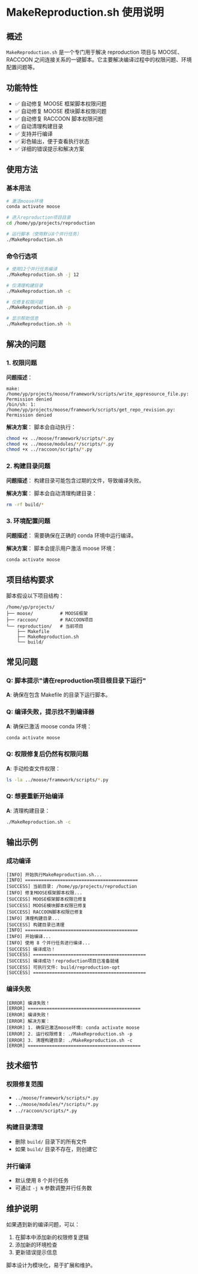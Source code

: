 # MakeReproduction.sh 使用说明

## 概述
`MakeReproduction.sh` 是一个专门用于解决 reproduction 项目与 MOOSE、RACCOON 之间连接关系的一键脚本。它主要解决编译过程中的权限问题、环境配置问题等。

## 功能特性
- ✅ 自动修复 MOOSE 框架脚本权限问题
- ✅ 自动修复 MOOSE 模块脚本权限问题  
- ✅ 自动修复 RACCOON 脚本权限问题
- ✅ 自动清理构建目录
- ✅ 支持并行编译
- ✅ 彩色输出，便于查看执行状态
- ✅ 详细的错误提示和解决方案

## 使用方法

### 基本用法
```bash
# 激活moose环境
conda activate moose

# 进入reproduction项目目录
cd /home/yp/projects/reproduction

# 运行脚本（使用默认8个并行任务）
./MakeReproduction.sh
```

### 命令行选项
```bash
# 使用12个并行任务编译
./MakeReproduction.sh -j 12

# 仅清理构建目录
./MakeReproduction.sh -c

# 仅修复权限问题
./MakeReproduction.sh -p

# 显示帮助信息
./MakeReproduction.sh -h
```

## 解决的问题

### 1. 权限问题
**问题描述**：
```
make: /home/yp/projects/moose/framework/scripts/write_appresource_file.py: Permission denied
/bin/sh: 1: /home/yp/projects/moose/framework/scripts/get_repo_revision.py: Permission denied
```

**解决方案**：
脚本会自动执行：
```bash
chmod +x ../moose/framework/scripts/*.py
chmod +x ../moose/modules/*/scripts/*.py
chmod +x ../raccoon/scripts/*.py
```

### 2. 构建目录问题
**问题描述**：
构建目录可能包含过期的文件，导致编译失败。

**解决方案**：
脚本会自动清理构建目录：
```bash
rm -rf build/*
```

### 3. 环境配置问题
**问题描述**：
需要确保在正确的 conda 环境中运行编译。

**解决方案**：
脚本会提示用户激活 moose 环境：
```bash
conda activate moose
```

## 项目结构要求
脚本假设以下项目结构：
```
/home/yp/projects/
├── moose/          # MOOSE框架
├── raccoon/        # RACCOON项目
└── reproduction/   # 当前项目
    ├── Makefile
    ├── MakeReproduction.sh
    └── build/
```

## 常见问题

### Q: 脚本提示"请在reproduction项目根目录下运行"
**A**: 确保在包含 Makefile 的目录下运行脚本。

### Q: 编译失败，提示找不到编译器
**A**: 确保已激活 moose conda 环境：
```bash
conda activate moose
```

### Q: 权限修复后仍然有权限问题
**A**: 手动检查文件权限：
```bash
ls -la ../moose/framework/scripts/*.py
```

### Q: 想要重新开始编译
**A**: 清理构建目录：
```bash
./MakeReproduction.sh -c
```

## 输出示例

### 成功编译
```
[INFO] 开始执行MakeReproduction.sh...
[INFO] ==========================================
[SUCCESS] 当前目录: /home/yp/projects/reproduction
[INFO] 修复MOOSE框架脚本权限...
[SUCCESS] MOOSE框架脚本权限已修复
[SUCCESS] MOOSE模块脚本权限已修复
[SUCCESS] RACCOON脚本权限已修复
[INFO] 清理构建目录...
[SUCCESS] 构建目录已清理
[INFO] ==========================================
[INFO] 开始编译...
[INFO] 使用 8 个并行任务进行编译...
[SUCCESS] 编译成功！
[SUCCESS] ==========================================
[SUCCESS] 编译成功！reproduction项目已准备就绪
[SUCCESS] 可执行文件: build/reproduction-opt
[SUCCESS] ==========================================
```

### 编译失败
```
[ERROR] 编译失败！
[ERROR] ==========================================
[ERROR] 编译失败！
[ERROR] 解决方案：
[ERROR] 1. 确保已激活moose环境: conda activate moose
[ERROR] 2. 运行权限修复: ./MakeReproduction.sh -p
[ERROR] 3. 清理构建目录: ./MakeReproduction.sh -c
[ERROR] ==========================================
```

## 技术细节

### 权限修复范围
- `../moose/framework/scripts/*.py`
- `../moose/modules/*/scripts/*.py`
- `../raccoon/scripts/*.py`

### 构建目录清理
- 删除 `build/` 目录下的所有文件
- 如果 `build/` 目录不存在，则创建它

### 并行编译
- 默认使用 8 个并行任务
- 可通过 `-j N` 参数调整并行任务数

## 维护说明
如果遇到新的编译问题，可以：
1. 在脚本中添加新的权限修复逻辑
2. 添加新的环境检查
3. 更新错误提示信息

脚本设计为模块化，易于扩展和维护。
